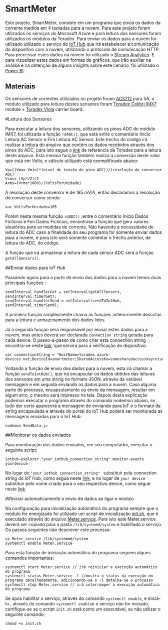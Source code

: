 # SmartMeter

Este projeto, SmartMeter, consiste em um programa que envia os dados da corrente medida em 4 tomadas para a nuvem. Para este projeto foram utilizados os serviços do Microsoft Azure e para leitura dos sensores foram utilizados os módulos da Toradex.
Para enviar os dados para a nuvem foi utilizado utilizado o serviço do [IoT Hub](https://azure.microsoft.com/pt-br/services/iot-hub/) que irá estabelecer a comunicação do dispositivo com a nuvem, utilizando o protocolo de comunicação HTTP. Para processar estes dados na nuvem foi utilizado o [Stream Analytics](https://azure.microsoft.com/pt-pt/services/stream-analytics/).  E para vizualizar estes dados em formas de gráficos, que irão auxiliar na análise e na obtenção de alguns insights sobre este cenário, foi utilizado o [Power BI](https://powerbi.microsoft.com/pt-br/).

## Materiais

Os sensores de correntes utilizados no projeto foram [ACS712](http://img.filipeflop.com/files/download/Datasheet_ACS712.pdf) para 5A, o módulo utilizado para leitura destes sensores foram [Toradex Colibri IMX7](http://developer.toradex.com/products/colibri-imx7)  module + [Toradex Viola](http://developer.toradex.com/products/viola-carrier-board) carrier board.
 

#Leitura dos Sensores 

Para executar a leitura dos sensores, utilizando os pinos ADC do módulo IMX7, foi utilizada a função `rdADC()`, que está entre o comentário Inicio Leitura AC Sensor e Fim Leitura AC Sensor. Este trecho do código irá realizar a leitura do arquivo que contém os dados recebidos através dos pinos do ADC, para isto segue o  [link](http://developer.toradex.com/knowledge-base/adc-(linux)#Colibri_iMX7) de referência da Toradex para a leitura deste arquivo. Esta mesma função também realiza a conversão deste valor que está em Volts, o cálculo utilizado está exemplificado abaixo: 

    Vp=((Vmax-Vmin)*(nivel de tensão do pino ADC))/(resolução do conversor ADC)
    Vrms= (Vp*√2)/2 
    Arms=(Vrms*1000)/(VoltsPorUnidade)

A resolução deste conversor é de 185 mV/A, então declaramos a resolução do conversor como sendo:

    var VoltsPorUnidade=185
 
Porém nesta mesma função `rdADC()` ,entre o comentário Inicio Dados Fictícios e Fim Dados Fictícios, encontrase a função que gera valores aleatórios para as medidas de corrente. Não havendo a necessidade de leitura do ADC caso a finalidade do seu programa for somente enviar dados para a nuvem, e para isto será somente comentar o trecho anterior, de leitura do ADC, do código.

A função que irá armazenar a leitura de cada sensor ADC será a função `getAllSensors()`.

##Enviar dados para IoT Hub 

Passando agora para a parte de envio dos dados para a nuvem temos duas principais funções : 

    sendInterval.handlerGet = setInterval(getAllSensors, sendInterval.timerGet);
    sendInterval.handlerSend = setInterval(sendToIotHub, sendInterval.timerSend);

A primeira função simplesmente chama as funções anteriormente descritas para a leitura e armazenamento dos dados lidos. 

Já a segunda função será responsável por enviar estes dados para a nuvem, mas antes deverá ser declarada `connection string` gerada para cada device. O passo-a-passo de como criar esta connection string encontra-se neste [link](), que servirá para a verificação do dispositivo:

    var connectionString = "HostName=toradex.azure-devices.net;DeviceId=smartmeter;SharedAccessKe=somesharedaccesskeyreturned"

Voltando a função de envio dos dados para a nuvem, esta irá chamar a função `sendToIotHub()`, que irá encapsular os dados obtidos das leituras dos sensores em uma string no formato JSON, através da variável mensagem e em seguida enviando os dados para a nuvem. Caso alguma parte do processo, encapsulamento ou envio da mensagem, resultar em algum erro, o mesmo será impresso na tela. Depois desta explicação podemos executar o programa através do comando nodemon abaixo, se tudo der certo aparecerá a mensagem de enviando para IoT e o formato da string encapsulada e através do portal do IoT Hub poderá ser monitorada as mensagens enviadas para o IoT Hub: 

    nodemon SendData.js


##Monitorar os dados enviados

Para monitoração dos dados enviados, em seu computador, executar o seguinte script:

    iothub-explorer "your_iothub_connection_string" monitor-events yourdevice  

No lugar de `"your_iothub_connection_string" ` substituir pela connection string do IoT Hub, como segue neste [link](), e no lugar de `your device` substituir pelo nome criado para o seu respectivo device, como segue neste [link]().

##Iniciar automaticamente o envio de dados ao ligar o módulo 

Na configuração para inicialização automática do programa sempre que o módulo for energizado foi utilizado um script de inicialização [init.sh](https://github.com/heloisajunqueira/SmartMeter/blob/master/init.sh), que é executado através do arquivo [Meter.service](https://github.com/heloisajunqueira/SmartMeter/blob/master/Meter.service). Para isto este Meter.service deverá ser copiado para a pasta `/lib/systemd/system` e habilitado o serviço. Os passos seguintes irão descrever este processo: 

    cp Meter.service /lib/systemmd/system
    systemctl enable Meter.service 

Para esta função de iniciação automática do programa seguem alguns comandos importantes: 

    systemctl start Meter.service // irá reiniciar a execução automático do programa
    systemctl status Meter.service -l //mostra o status da execução do programa detalhadamente, adicionando-se o -l detalha-se o processo 
    systemctl stop Meter.service // irá interromper a execução automático do programa`

Se após habilitar o serviço, através do comando `systemctl emable`, e iniciá-lo , através do comando `systemctl enable`e o serviço não for iniciado, certifique-se se o script `init.sh` está como um executável, se não utilizar o seguinte comando:

    chmod +x init.sh

